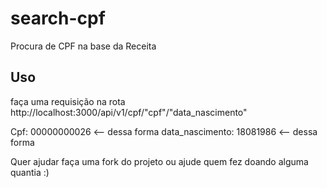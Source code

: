 # search-cpf
Procura de CPF na base da Receita

## Uso
faça uma requisição na rota http://localhost:3000/api/v1/cpf/"cpf"/"data_nascimento"

Cpf: 00000000026 <-- dessa forma
data_nascimento: 18081986 <-- dessa forma


Quer ajudar faça uma fork do projeto ou ajude quem fez doando alguma quantia :)
